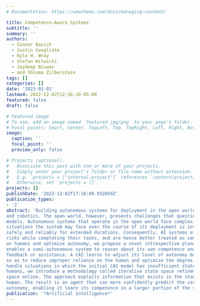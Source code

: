 ```yaml
---
# Documentation: https://wowchemy.com/docs/managing-content/

title: Competence-Aware Systems
subtitle: ''
summary: ''
authors:
  - Connor Basich
  - Justin Svegliato
  - Kyle H. Wray
  - Stefan Witwicki
  - Joydeep Biswas
  - and Shlomo Zilberstein
tags: []
categories: []
date: '2023-01-01'
lastmod: 2022-12-02T12:16:10-05:00
featured: false
draft: false

# Featured image
# To use, add an image named `featured.jpg/png` to your page's folder.
# Focal points: Smart, Center, TopLeft, Top, TopRight, Left, Right, BottomLeft, Bottom, BottomRight.
image:
  caption: ''
  focal_point: ''
  preview_only: false

# Projects (optional).
#   Associate this post with one or more of your projects.
#   Simply enter your project's folder or file name without extension.
#   E.g. `projects = ["internal-project"]` references `content/project/deep-learning/index.md`.
#   Otherwise, set `projects = []`.
projects: []
publishDate: '2022-12-02T17:16:09.932049Z'
publication_types:
- '2'
abstract: 'Building autonomous systems for deployment in the open world has been a longstanding objective in both artificial intelligence
and robotics. The open world, however, presents challenges that question some of the assumptions often made in contemporary AI
models. Autonomous systems that operate in the open world face complex, non-stationary environments wherein enumerating all
situations the system may face over the course of its deployment is intractable. Nevertheless, these systems are expected to operate
safely and reliably for extended durations. Consequently, AI systems often rely on some degree of human assistance to mitigate
risks while completing their tasks, and are hence better treated as semi-autonomous systems. In order to reduce unnecessary reliance
on humans and optimize autonomy, we propose a novel introspective planning model—competence-aware systems (CAS)—that
enables a semi-autonomous system to reason about its own competence and allowed level of autonomy by leveraging human
feedback or assistance. A CAS learns to adjust its level of autonomy based on experience and interactions with a human authority
so as to reduce improper reliance on the human and optimize the degree of autonomy it employs in any given circumstance. To
handle situations in which the initial CAS model has insufficient state information to properly discriminate feedback received from
humans, we introduce a methodology called iterative state space refinement that gradually increases the granularity of the state
space online. The approach exploits information that exists in the standard CAS model and requires no additional input from the
human. The result is an agent that can more confidently predict the correct feedback from the human authority in each level of
autonomy, enabling it learn its competence in a larger portion of the state space.'
publication: '*Artificial Intelligence*'
---
```

